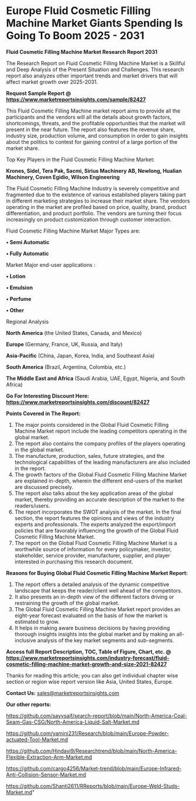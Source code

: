 # Europe Fluid Cosmetic Filling Machine Market Giants Spending Is Going To Boom 2025 - 2031

<strong>Fluid Cosmetic Filling Machine Market Research Report 2031</strong>

The Research Report on Fluid Cosmetic Filling Machine Market is a Skillful and Deep Analysis of the Present Situation and Challenges. This research report also analyzes other important trends and market drivers that will affect market growth over 2025-2031.

<strong>Request Sample Report @ <a href=https://www.marketreportsinsights.com/sample/82427>https://www.marketreportsinsights.com/sample/82427</a></strong>

This Fluid Cosmetic Filling Machine market report aims to provide all the participants and the vendors will all the details about growth factors, shortcomings, threats, and the profitable opportunities that the market will present in the near future. The report also features the revenue share, industry size, production volume, and consumption in order to gain insights about the politics to contest for gaining control of a large portion of the market share.

Top Key Players in the Fluid Cosmetic Filling Machine Market:

<strong>Krones, Sidel, Tera Pak, Sacmi, Sirius Machinery AB, Newlong, Hualian Machinery, Coven Egidio, Wilson Engineering</strong>

The Fluid Cosmetic Filling Machine Industry is severely competitive and fragmented due to the existence of various established players taking part in different marketing strategies to increase their market share. The vendors operating in the market are profiled based on price, quality, brand, product differentiation, and product portfolio. The vendors are turning their focus increasingly on product customization through customer interaction.

Fluid Cosmetic Filling Machine Market Major Types are:

<strong>• Semi Automatic

• Fully Automatic</strong>

Market Major end-user applications :

<strong>• Lotion

• Emulsion

• Perfume

• Other</strong>

Regional Analysis

</u><strong><b>North America</b></strong> (the United States, Canada, and Mexico)

<strong><b>Europe </b></strong>(Germany, France, UK, Russia, and Italy)

<strong><b>Asia-Pacific</b></strong> (China, Japan, Korea, India, and Southeast Asia)

<strong><b>South America</b></strong> (Brazil, Argentina, Colombia, etc.)

<strong><b>The Middle East and Africa</b></strong> (Saudi Arabia, UAE, Egypt, Nigeria, and South Africa)

<strong>Go For Interesting Discount Here: <a href=https://www.marketreportsinsights.com/discount/82427>https://www.marketreportsinsights.com/discount/82427</a></strong>

<strong>Points Covered in The Report:</strong>
<ol>
  <li>The major points considered in the Global Fluid Cosmetic Filling Machine Market report include the leading competitors operating in the global market.</li>
  <li>The report also contains the company profiles of the players operating in the global market.</li>
  <li>The manufacture, production, sales, future strategies, and the technological capabilities of the leading manufacturers are also included in the report.</li>
  <li>The growth factors of the Global Fluid Cosmetic Filling Machine Market are explained in-depth, wherein the different end-users of the market are discussed precisely.</li>
  <li>The report also talks about the key application areas of the global market, thereby providing an accurate description of the market to the readers/users.</li>
  <li>The report incorporates the SWOT analysis of the market. In the final section, the report features the opinions and views of the industry experts and professionals. The experts analyzed the export/import policies that are favorably influencing the growth of the Global Fluid Cosmetic Filling Machine Market.</li>
  <li>The report on the Global Fluid Cosmetic Filling Machine Market is a worthwhile source of information for every policymaker, investor, stakeholder, service provider, manufacturer, supplier, and player interested in purchasing this research document.</li>
</ol>
<strong>Reasons for Buying Global Fluid Cosmetic Filling Machine Market Report:</strong>

<ol>
  <li>The report offers a detailed analysis of the dynamic competitive landscape that keeps the reader/client well ahead of the competitors.</li>
  <li>It also presents an in-depth view of the different factors driving or restraining the growth of the global market.</li>
  <li>The Global Fluid Cosmetic Filling Machine Market report provides an eight-year forecast evaluated on the basis of how the market is estimated to grow.</li>
  <li>It helps in making aware business decisions by having providing thorough insights insights into the global market and by making an all-inclusive analysis of the key market segments and sub-segments.</li>
</ol>
<strong>Access full Report Description, TOC, Table of Figure, Chart, etc. @ <a href=https://www.marketreportsinsights.com/industry-forecast/fluid-cosmetic-filling-machine-market-growth-and-size-2021-82427>https://www.marketreportsinsights.com/industry-forecast/fluid-cosmetic-filling-machine-market-growth-and-size-2021-82427</a></strong>


Thanks for reading this article; you can also get individual chapter wise section or region wise report version like Asia, United States, Europe.

<strong>Contact Us:</strong>
sales@marketreportsinsights.com

<strong>Our other reports:</strong>

<a href=https://github.com/sayysaif/search-report/blob/main/North-America-Coal-Seam-Gas-CSG/North-America-Liquid-Salt-Market.md>https://github.com/sayysaif/search-report/blob/main/North-America-Coal-Seam-Gas-CSG/North-America-Liquid-Salt-Market.md</a>

<a href=https://github.com/yamini231/Research/blob/main/Europe-Powder-actuated-Tool-Market.md>https://github.com/yamini231/Research/blob/main/Europe-Powder-actuated-Tool-Market.md</a>

<a href=https://github.com/Hindavi9/Researchtrend/blob/main/North-America-Flexible-Extraction-Arm-Market.md>https://github.com/Hindavi9/Researchtrend/blob/main/North-America-Flexible-Extraction-Arm-Market.md</a>

<a href=https://github.com/cargo4256/Market-trend/blob/main/Europe-Infrared-Anti-Collision-Sensor-Market.md>https://github.com/cargo4256/Market-trend/blob/main/Europe-Infrared-Anti-Collision-Sensor-Market.md</a>

<a href=https://github.com/Shanti2611/RReports/blob/main/Europe-Weld-Studs-Market.md>https://github.com/Shanti2611/RReports/blob/main/Europe-Weld-Studs-Market.md</a>"
